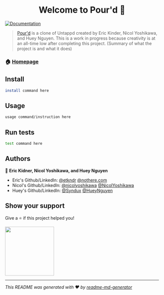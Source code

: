 <h1 align="center">Welcome to Pour'd 👋</h1>
<p>
  <a href="https://github.com/nicolyoshikawa/pour-d/wiki" target="_blank">
    <img alt="Documentation" src="https://img.shields.io/badge/documentation-yes-brightgreen.svg" />
  </a>
</p>

> [Pour'd](https://pourd.onrender.com/) is a clone of Untappd created by Eric Kinder, Nicol Yoshikawa, and Huey Nguyen. This is a work in progress because creativity is at an all-time low after completing this project. (Summary of what the project is and what it does)

### 🏠 [Homepage](https://pourd.onrender.com/home)

## Install

```sh
install command here
```

## Usage

```sh
usage command/instruction here
```

## Run tests

```sh
test command here
```

## Authors

👤 **Eric Kidner, Nicol Yoshikawa, and Huey Nguyen**

* Eric's Github/LinkedIn: [@etkndr](https://github.com/etkndr) [@nothere.com](https://linkedin.com/in/nothere.com)
* Nicol's Github/LinkedIn: [@nicolyoshikawa](https://github.com/nicolyoshikawa) [@NicolYoshikawa](https://www.linkedin.com/in/nicol-yoshikawa/)
* Huey's Github/LinkedIn: [@Syndux](https://github.com/Syndux) [@HueyNguyen](https://www.linkedin.com/in/huey-nguyen/)


## Show your support

Give a ⭐️ if this project helped you!

<a href="https://www.patreon.com/test.com">
  <img src="https://c5.patreon.com/external/logo/become_a_patron_button@2x.png" width="160">
</a>

***
_This README was generated with ❤️ by [readme-md-generator](https://github.com/kefranabg/readme-md-generator)_
